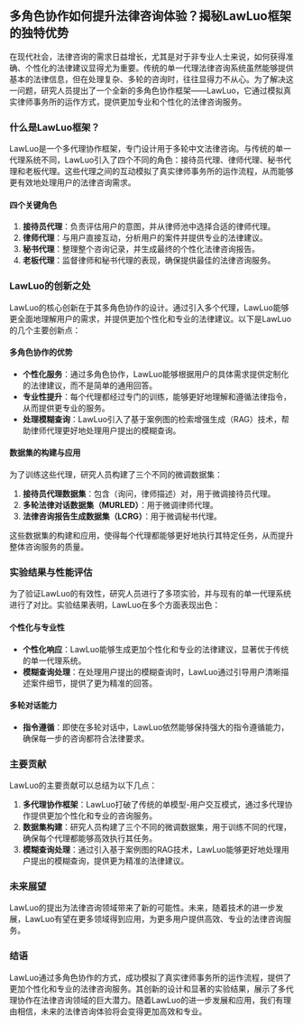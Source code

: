 ## 多角色协作如何提升法律咨询体验？揭秘LawLuo框架的独特优势

在现代社会，法律咨询的需求日益增长，尤其是对于非专业人士来说，如何获得准确、个性化的法律建议显得尤为重要。传统的单一代理法律咨询系统虽然能够提供基本的法律信息，但在处理复杂、多轮的咨询时，往往显得力不从心。为了解决这一问题，研究人员提出了一个全新的多角色协作框架——LawLuo，它通过模拟真实律师事务所的运作方式，提供更加专业和个性化的法律咨询服务。

### 什么是LawLuo框架？

LawLuo是一个多代理协作框架，专门设计用于多轮中文法律咨询。与传统的单一代理系统不同，LawLuo引入了四个不同的角色：接待员代理、律师代理、秘书代理和老板代理。这些代理之间的互动模拟了真实律师事务所的运作流程，从而能够更有效地处理用户的法律咨询需求。

#### 四个关键角色

1. **接待员代理**：负责评估用户的意图，并从律师池中选择合适的律师代理。
2. **律师代理**：与用户直接互动，分析用户的案件并提供专业的法律建议。
3. **秘书代理**：整理整个咨询记录，并生成最终的个性化法律咨询报告。
4. **老板代理**：监督律师和秘书代理的表现，确保提供最佳的法律咨询服务。

### LawLuo的创新之处

LawLuo的核心创新在于其多角色协作的设计。通过引入多个代理，LawLuo能够更全面地理解用户的需求，并提供更加个性化和专业的法律建议。以下是LawLuo的几个主要创新点：

#### 多角色协作的优势

- **个性化服务**：通过多角色协作，LawLuo能够根据用户的具体需求提供定制化的法律建议，而不是简单的通用回答。
- **专业性提升**：每个代理都经过专门的训练，能够更好地理解和遵循法律指令，从而提供更专业的服务。
- **处理模糊查询**：LawLuo引入了基于案例图的检索增强生成（RAG）技术，帮助律师代理更好地处理用户提出的模糊查询。

#### 数据集的构建与应用

为了训练这些代理，研究人员构建了三个不同的微调数据集：

1. **接待员代理数据集**：包含（询问，律师描述）对，用于微调接待员代理。
2. **多轮法律对话数据集（MURLED）**：用于微调律师代理。
3. **法律咨询报告生成数据集（LCRG）**：用于微调秘书代理。

这些数据集的构建和应用，使得每个代理都能够更好地执行其特定任务，从而提升整体咨询服务的质量。

### 实验结果与性能评估

为了验证LawLuo的有效性，研究人员进行了多项实验，并与现有的单一代理系统进行了对比。实验结果表明，LawLuo在多个方面表现出色：

#### 个性化与专业性

- **个性化响应**：LawLuo能够生成更加个性化和专业的法律建议，显著优于传统的单一代理系统。
- **模糊查询处理**：在处理用户提出的模糊查询时，LawLuo通过引导用户清晰描述案件细节，提供了更为精准的回答。

#### 多轮对话能力

- **指令遵循**：即使在多轮对话中，LawLuo依然能够保持强大的指令遵循能力，确保每一步的咨询都符合法律要求。

### 主要贡献

LawLuo的主要贡献可以总结为以下几点：

1. **多代理协作框架**：LawLuo打破了传统的单模型-用户交互模式，通过多代理协作提供更加个性化和专业的咨询服务。
2. **数据集构建**：研究人员构建了三个不同的微调数据集，用于训练不同的代理，确保每个代理都能够高效执行其任务。
3. **模糊查询处理**：通过引入基于案例图的RAG技术，LawLuo能够更好地处理用户提出的模糊查询，提供更为精准的法律建议。

### 未来展望

LawLuo的提出为法律咨询领域带来了新的可能性。未来，随着技术的进一步发展，LawLuo有望在更多领域得到应用，为更多用户提供高效、专业的法律咨询服务。

### 结语

LawLuo通过多角色协作的方式，成功模拟了真实律师事务所的运作流程，提供了更加个性化和专业的法律咨询服务。其创新的设计和显著的实验结果，展示了多代理协作在法律咨询领域的巨大潜力。随着LawLuo的进一步发展和应用，我们有理由相信，未来的法律咨询体验将会变得更加高效和专业。
